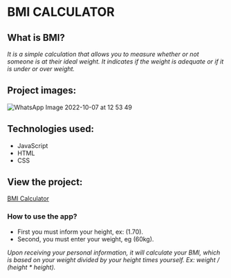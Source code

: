 # **BMI CALCULATOR**

## What is BMI?

_It is a simple calculation that allows you to measure whether or not someone is at their ideal weight. It indicates if the weight is adequate or if it is under or over weight._

## Project images:
![WhatsApp Image 2022-10-07 at 12 53 49](https://user-images.githubusercontent.com/106778671/194596576-8d2c335c-1b9c-420e-89a0-4be0e1abb114.jpeg)

## Technologies used:
<ul>
  <li>JavaScript</li>
  <li>HTML</li>
  <li>CSS</li>
</ul>

## View the project:

<a href="imc-calculator-gray.vercel.app">BMI Calculator</a>

### How to use the app?
<ul>
  <li>First you must inform your height, ex: (1.70).</li>
  <li>Second, you must enter your weight, eg (60kg).</li>
</ul>

_Upon receiving your personal information, it will calculate your BMI, which is based on your weight divided by your height times yourself. Ex: weight / (height * height)._


